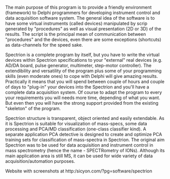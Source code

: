 The main purpose of this program is to provide a friendly environment (framework) to Delphi programmers for developing instrument control and data acquisition software system. The general idea of the software is to have some virtual instruments (called devices) manipulated by scrip generated by "procedures" as well as visual presentation (2D or 3D) of the results. The script is the principal mean of communication between "procedures" and the devices, even there are some exceptions (shortcuts) as data-channels for the speed sake.

Spectrion is a complete program by itself, but you have to write the virtual devices within Spectrion specifications to your "external" real devices (e.g. AD/DA board, pulse generator, multimeter, step-motor controller). The extendibility and versatility of the program plus some of your programming skills (even moderate ones) to cope with Delphi will give amazing results. Practically it means that you will spend between couple of hours and couple of days to "plug-in" your devices into the Spectrion and you'll have a complete data acquisition system. Of course to adapt the program to every your requirements you will needs more time, depending of what you want. But even then you will have the strong support provided from the existing "skeleton" of the program.

Spectrion structure is transparent, object oriented and easily extendable. As it is Spectrion is suitable for visualization of mass-specs, some data processing and PCA/MD classification (one-class classifier kind). A separate application PCA detective is designed to create and optimize PCA training sets for classification of mass-spectra in Spectrion. The original aim Spectrion was to be used for data acquisition and instrument control in mass spectrometry (hence the name - SPECTRometry of IONs). Although its main application area is still MS, it can be used for wide variety of data acquisition/automation purposes.

Website with screenshots at http:/sicyon.com/?pg=software/spectrion